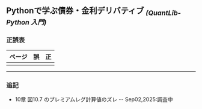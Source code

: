 ## Pythonで学ぶ債券・金利デリバティブ <sub>*(QuantLib-Python 入門)*</sub>

### 正誤表

| ページ | 誤 | 正 |
|--------|----|----|
|  |  |  |

---

### 追記

- 10章 図10.7 のプレミアムレグ計算値のズレ
-- Sep02,2025:調査中
